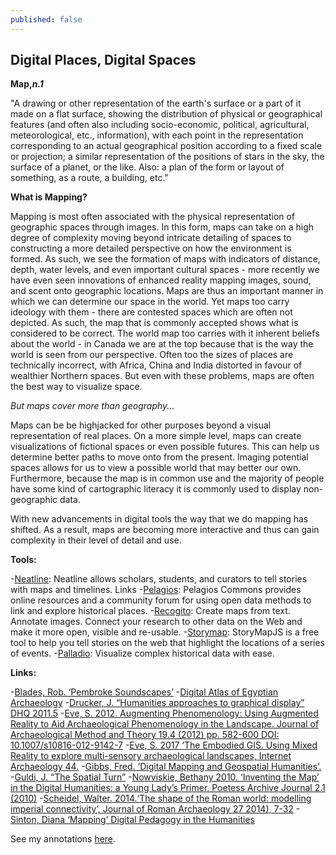 ```yaml
---
published: false
---
```

## Digital Places, Digital Spaces

**Map,_n.1_**

"A drawing or other representation of the earth's surface or a part of it made on a flat surface, showing the distribution of physical or geographical features (and often also including socio-economic, political, agricultural, meteorological, etc., information), with each point in the representation corresponding to an actual geographical position according to a fixed scale or projection; a similar representation of the positions of stars in the sky, the surface of a planet, or the like. Also: a plan of the form or layout of something, as a route, a building, etc."

**What is Mapping?**

Mapping is most often associated with the physical representation of geographic spaces through images. In this form, maps can take on a high degree of complexity moving beyond intricate detailing of spaces to constructing a more detailed perspective on how the environment is formed. As such, we see the formation of maps with indicators of distance, depth, water levels, and even important cultural spaces - more recently we have even seen innovations of enhanced reality mapping images, sound, and scent onto geographic locations. Maps are thus an important manner in which we can determine our space in the world. Yet maps too carry ideology with them - there are contested spaces which are often not depicted. As such, the map that is commonly accepted shows what is considered to be correct. The world map too carries with it inherent beliefs about the world - in Canada we are at the top because that is the way the world is seen from our perspective. Often too the sizes of places are technically incorrect, with Africa, China and India distorted in favour of wealthier Northern spaces. But even with these problems, maps are often the best way to visualize space.

_But maps cover more than geography..._

Maps can be be highjacked for other purposes beyond a visual representation of real places. On a more simple level, maps can create visualizations of fictional spaces or even possible futures. This can help us determine better paths to move onto from the present. Imaging potential spaces allows for us to view a possible world that may better our own. Furthermore, because the map is in common use and the majority of people have some kind of cartographic literacy it is commonly used to display non-geographic data. 

With new advancements in digital tools the way that we do mapping has shifted. As a result, maps are becoming more interactive and thus can gain complexity in their level of detail and use. 

**Tools:**

-[Neatline](http://neatline.org/): Neatline allows scholars, students, and curators to tell stories with maps and timelines.
Links
-[Pelagios](http://commons.pelagios.org/): Pelagios Commons provides online resources and a community forum for using open data methods to link and explore historical places.
-[Recogito](http://www.pelagios.org/): Create maps from text. Annotate images. Connect your research to other data on the Web and make it more open, visible and re-usable.
-[Storymap](https://storymap.knightlab.com/): StoryMapJS is a free tool to help you tell stories on the web that highlight the locations of a series of events.
-[Palladio](http://hdlab.stanford.edu/palladio/): Visualize complex historical data with ease.


**Links:**

-[Blades, Rob. ‘Pembroke Soundscapes’](http://pembrokesoundscapes.ca/) 
-[Digital Atlas of Egyptian Archaeology](https://github.com/msu-anthropology/daea)
-[Drucker, J. “Humanities approaches to graphical display” DHQ 2011.5](http://www.digitalhumanities.org/dhq/vol/5/1/000091/000091.html)
-[Eve, S. 2012. Augmenting Phenomenology: Using Augmented Reality to Aid Archaeological Phenomenology in the Landscape. Journal of Archaeological Method and Theory 19.4 (2012) pp. 582-600 DOI: 10.1007/s10816-012-9142-7](https://link.springer.com/article/10.1007/s10816-012-9142-7)
-[Eve, S. 2017 ‘The Embodied GIS. Using Mixed Reality to explore multi-sensory archaeological landscapes, Internet Archaeology 44.](https://doi.org/10.11141/ia.44.3)
-[Gibbs, Fred. ‘Digital Mapping and Geospatial Humanities’.](http://fredgibbs.net/courses/digital-mapping/)
-[Guldi, J. “The Spatial Turn”](http://spatial.scholarslab.org/spatial-turn/)
-[Nowviskie, Bethany 2010. ‘Inventing the Map’ in the Digital Humanities: a Young Lady’s Primer. Poetess Archive Journal 2.1 (2010)](https://journals.tdl.org/paj/index.php/paj/article/view/11)
-[Scheidel, Walter. 2014.‘The shape of the Roman world: modelling imperial connectivity’, Journal of Roman Archaeology 27 2014), 7-32](http://orbis.stanford.edu/)
-[Sinton, Diana ‘Mapping’ Digital Pedagogy in the Humanities](https://digitalpedagogy.mla.hcommons.org/keywords/mapping/)

See my annotations [here](https://hypothes.is/users/kirstenbussiere).